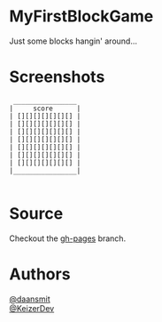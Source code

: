 # MyFirstBlockGame
Just some blocks hangin' around...


# Screenshots

```
 ________________
|	  score	 	 |
| [][][][][][][] |
| [][][][][][][] |
| [][][][][][][] |
| [][][][][][][] |
| [][][][][][][] |
| [][][][][][][] |
| [][][][][][][] |
|________________|
			   
```

# Source
Checkout the [gh-pages](https://github.com/KeizerDev/MyFirstBlockGame/tree/gh-pages) branch.

# Authors
[@daansmit](https://github.com/daansmit)  
[@KeizerDev](https://github.com/KeizerDev)
